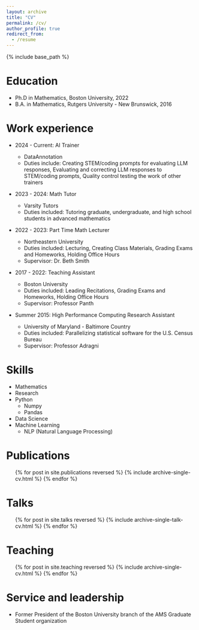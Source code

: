 ```yaml
---
layout: archive
title: "CV"
permalink: /cv/
author_profile: true
redirect_from:
  - /resume
---
```


{% include base_path %}

Education
======
* Ph.D in Mathematics, Boston University, 2022
* B.A. in Mathematics, Rutgers University - New Brunswick, 2016

Work experience
======
* 2024 - Current: AI Trainer
  * DataAnnotation
  * Duties include: Creating STEM/coding prompts for evaluating LLM responses, Evaluating and correcting LLM responses to STEM/coding prompts, Quality control testing the work of other trainers

* 2023 - 2024: Math Tutor
  * Varsity Tutors
  * Duties included: Tutoring graduate, undergraduate, and high school students in advanced mathematics

* 2022 - 2023: Part Time Math Lecturer
  * Northeastern University
  * Duties included: Lecturing, Creating Class Materials, Grading Exams and Homeworks, Holding Office Hours
  * Supervisor: Dr. Beth Smith

* 2017 - 2022: Teaching Assistant
  * Boston University
  * Duties included: Leading Recitations, Grading Exams and Homeworks, Holding Office Hours
  * Supervisor: Professor Panth

* Summer 2015: High Performance Computing Research Assistant
  * University of Maryland - Baltimore Country
  * Duties included: Parallelizing statistical software for the U.S. Census Bureau
  * Supervisor: Professor Adragni
  
Skills
======
* Mathematics
* Research
* Python
  * Numpy
  * Pandas
* Data Science
* Machine Learning
  * NLP (Natural Language Processing)
    
Publications
======
  <ul>{% for post in site.publications reversed %}
    {% include archive-single-cv.html %}
  {% endfor %}</ul>
  
Talks
======
  <ul>{% for post in site.talks reversed %}
    {% include archive-single-talk-cv.html  %}
  {% endfor %}</ul>
  
Teaching
======
  <ul>{% for post in site.teaching reversed %}
    {% include archive-single-cv.html %}
  {% endfor %}</ul>
  
Service and leadership
======
* Former President of the Boston University branch of the AMS Graduate Student organization
